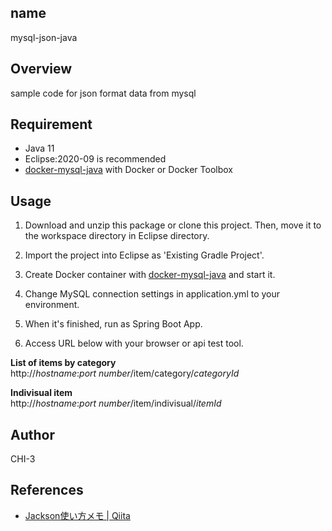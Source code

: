 ## name
mysql-json-java

## Overview
sample code for json format data from mysql

## Requirement
- Java 11
- Eclipse:2020-09 is recommended
- [docker-mysql-java](https://github.com/CHI-3/docker-mysql-java) with Docker or Docker Toolbox


## Usage
1. Download and unzip this package  or clone this project. Then, move it to the workspace directory in Eclipse directory.

2. Import the project into Eclipse as 'Existing Gradle Project'.

3. Create Docker container with [docker-mysql-java]() and start it.

4. Change MySQL connection settings in application.yml to your environment.

5. When it's finished, run as Spring Boot App.

6. Access URL below with your browser or api test tool.

**List of items by category**  
http://*hostname*:*port number*/item/category/*categoryId*

**Indivisual item**  
http://*hostname*:*port number*/item/indivisual/*itemId*

## Author
CHI-3


## References
- [Jackson使い方メモ | Qiita](https://qiita.com/opengl-8080/items/b613b9b3bc5d796c840c)
